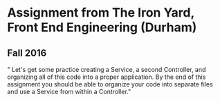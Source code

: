# Assignment from The Iron Yard, Front End Engineering (Durham)
## Fall 2016

" Let's get some practice creating a Service, a second Controller, and organizing all of this code into a proper application. By the end of this assignment you should be able to organize your code into separate files and use a Service from within a Controller."
